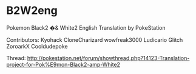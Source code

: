 B2W2eng
=======

Pokemon Black2 �& White2 English Translation by PokeStation

Contributors:
Kyohack
CloneCharizard
wowfreak3000
Ludicario
Glitch
ZoroarkX
Cooldudepoke

Thread: http://pokestation.net/forum/showthread.php?14123-Translation-project-for-Pok%E9mon-Black2-amp-White2